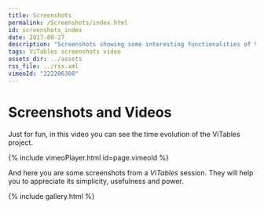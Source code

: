 ```yaml
---
title: Screenshots
permalink: /Screenshots/index.html
id: screenshots_index
date: 2017-08-27
description: "Screenshots showing some interesting functionalities of ViTables, like table queries, plugins or management of attributes."
tags: ViTables screenshots video
assets_dir: ../assets
rss_file: ../rss.xml
vimeoId: "222206308"
---
```


# Screenshots and Videos

Just for fun, in this video you can see the time evolution of the ViTables project.

{% include vimeoPlayer.html id=page.vimeoId %}

And here you are some screenshots from a _ViTables_ session. They will help you to appreciate its simplicity, usefulness and power.

{% include gallery.html %}

